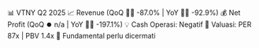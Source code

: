 📊 VTNY Q2 2025
📈 Revenue (QoQ 🔻🔴 -87.0% | YoY 🔻🔴 -92.9%)
💰 Net Profit (QoQ ⏺️ n/a | YoY 🔻🔴 -197.1%)
💡 Cash Operasi: Negatif
🧮 Valuasi: PER 87x | PBV 1.4x
🧱 Fundamental perlu dicermati

